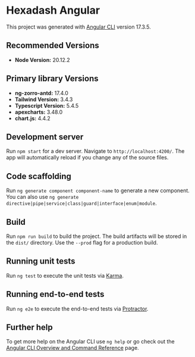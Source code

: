 # Hexadash Angular

This project was generated with [Angular CLI](https://github.com/angular/angular-cli) version 17.3.5.

## Recommended Versions

- **Node Version:** 20.12.2

## Primary library Versions

- **ng-zorro-antd:** 17.4.0
- **Tailwind Version:** 3.4.3
- **Typescript Version:** 5.4.5
- **apexcharts:** 3.48.0
- **chart.js:** 4.4.2 


## Development server

Run `npm start` for a dev server. Navigate to `http://localhost:4200/`. The app will automatically reload if you change any of the source files.

## Code scaffolding

Run `ng generate component component-name` to generate a new component. You can also use `ng generate directive|pipe|service|class|guard|interface|enum|module`.

## Build

Run `npm run build` to build the project. The build artifacts will be stored in the `dist/` directory. Use the `--prod` flag for a production build.

## Running unit tests

Run `ng test` to execute the unit tests via [Karma](https://karma-runner.github.io).

## Running end-to-end tests

Run `ng e2e` to execute the end-to-end tests via [Protractor](http://www.protractortest.org/).

## Further help

To get more help on the Angular CLI use `ng help` or go check out the [Angular CLI Overview and Command Reference](https://angular.io/cli) page.
